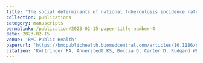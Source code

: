 ```yaml
---
title: "The social determinants of national tuberculosis incidence rates in 116 countries: a longitudinal ecological study between 2005–2015"
collection: publications
category: manuscripts
permalink: /publication/2023-02-15-paper-title-number-4
date: 2023-02-15
venue: 'BMC Public Health'
paperurl: 'https://bmcpublichealth.biomedcentral.com/articles/10.1186/s12889-023-15213-w'
citation: 'Költringer FA, Annerstedt KS, Boccia D, Carter D, Rudgard WE (2023). The social determinants of national tuberculosis incidence rates in 116 countries: a longitudinal ecological study between 2005–2015. BMC Public Health 23(337): https://doi.org/10.1186/s12889-023-15213-w'
---
```

